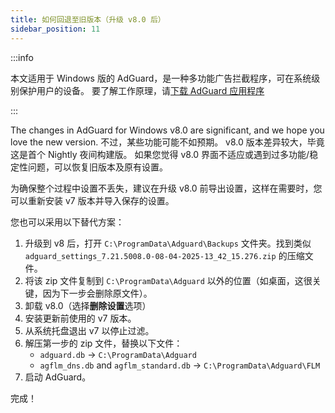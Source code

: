 ```yaml
---
title: 如何回退至旧版本（升级 v8.0 后）
sidebar_position: 11
---
```


:::info

本文适用于 Windows 版的 AdGuard，是一种多功能广告拦截程序，可在系统级别保护用户的设备。 要了解工作原理，请[下载 AdGuard 应用程序](https://agrd.io/download-kb-adblock)

:::

The changes in AdGuard for Windows v8.0 are significant, and we hope you love the new version. 不过，某些功能可能不如预期。 v8.0 版本差异较大，毕竟这是首个 Nightly 夜间构建版。 如果您觉得 v8.0 界面不适应或遇到过多功能/稳定性问题，可以恢复旧版本及原有设置。

为确保整个过程中设置不丢失，建议在升级 v8.0 前导出设置，这样在需要时，您可以重新安装 v7 版本并导入保存的设置。

您也可以采用以下替代方案：

1. 升级到 v8 后，打开 `C:\ProgramData\Adguard\Backups` 文件夹。找到类似 `adguard_settings_7.21.5008.0-08-04-2025-13_42_15.276.zip` 的压缩文件。
2. 将该 zip 文件复制到 `C:\ProgramData\Adguard` 以外的位置（如桌面，这很关键，因为下一步会删除原文件）。
3. 卸载 v8.0（选择**删除设置**选项）
4. 安装更新前使用的 v7 版本。
5. 从系统托盘退出 v7 以停止过滤。
6. 解压第一步的 zip 文件，替换以下文件：
   - `adguard.db` → `C:\ProgramData\Adguard`
   - `agflm_dns.db` and `agflm_standard.db` → `C:\ProgramData\Adguard\FLM`
7. 启动 AdGuard。

完成！

